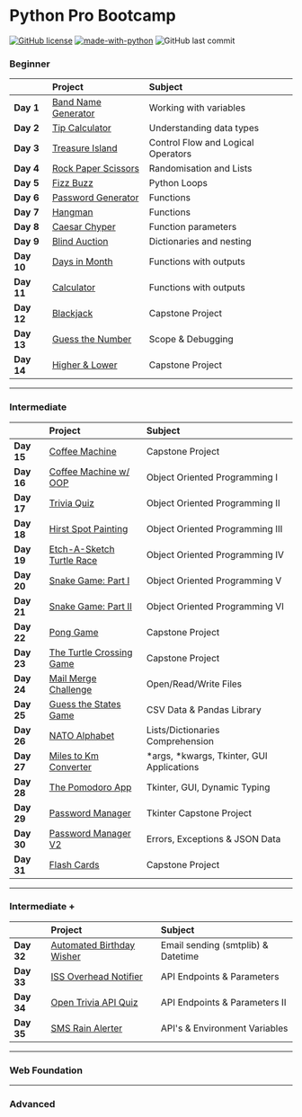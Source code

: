 # Python Pro Bootcamp

[![GitHub license](https://img.shields.io/github/license/Naereen/StrapDown.js.svg)](https://github.com/Tiago-S-Ribeiro/Python-Pro-Bootcamp/blob/main/LICENSE)
[![made-with-python](https://img.shields.io/badge/Made%20with-Python-1f425f.svg)](https://www.python.org/)
![GitHub last commit](https://img.shields.io/github/last-commit/tiago-s-ribeiro/python-pro-bootcamp)

### Beginner

|              | Project                                                   | Subject                            |
|:------------ |:--------------------------------------------------------- |:---------------------------------- |
|**Day 1**     | [Band Name Generator](100_days_of_code/Beginner/day_1)    | Working with variables             |
|**Day 2**     | [Tip Calculator](100_days_of_code/Beginner/day_2)         | Understanding data types           |
|**Day 3**     | [Treasure Island](100_days_of_code/Beginner/day_3)        | Control Flow and Logical Operators |
|**Day 4**     | [Rock Paper Scissors](100_days_of_code/Beginner/day_4)    | Randomisation and Lists            |
|**Day 5**     | [Fizz Buzz](100_days_of_code/Beginner/day_5)              | Python Loops                       |
|**Day 6**     | [Password Generator](100_days_of_code/Beginner/day_6)     | Functions                          |
|**Day 7**     | [Hangman](100_days_of_code/Beginner/day_7)                | Functions                          |
|**Day 8**     | [Caesar Chyper](100_days_of_code/Beginner/day_8)          | Function parameters                |
|**Day 9**     | [Blind Auction](100_days_of_code/Beginner/day_9)          | Dictionaries and nesting           |
|**Day 10**    | [Days in Month](100_days_of_code/Beginner/day_10)         | Functions with outputs             |
|**Day 11**    | [Calculator](100_days_of_code/Beginner/day_11)            | Functions with outputs             |
|**Day 12**    | [Blackjack](100_days_of_code/Beginner/day_12)             | Capstone Project                   |
|**Day 13**    | [Guess the Number](100_days_of_code/Beginner/day_13)      | Scope & Debugging                  |
|**Day 14**    | [Higher & Lower](100_days_of_code/Beginner/day_14)        | Capstone Project                   |

---------------------------------------------------------------------
### Intermediate  

|              | Project                                                       | Subject                            |
|:------------ |:---------------------------------------------------------     |:---------------------------------- |
|**Day 15**    | [Coffee Machine](100_days_of_code/Intermediate/day_15)        | Capstone Project                   |  
|**Day 16**    | [Coffee Machine w/ OOP](100_days_of_code/Intermediate/day_16) | Object Oriented Programming I      |  
|**Day 17**    | [Trivia Quiz](100_days_of_code/Intermediate/day_17)           | Object Oriented Programming II     | 
|**Day 18**    | [Hirst Spot Painting](100_days_of_code/Intermediate/day_18)   | Object Oriented Programming III    | 
|**Day 19**    | [Etch-A-Sketch](100_days_of_code/Intermediate/day_19/etc-a-sketch)<br>[Turtle Race](100_days_of_code/Intermediate/day_19/turtle-race)          | Object Oriented Programming IV     | 
|**Day 20**    | [Snake Game: Part I](100_days_of_code/Intermediate/day_20)    | Object Oriented Programming V      | 
|**Day 21**    | [Snake Game: Part II](100_days_of_code/Intermediate/day_21)   | Object Oriented Programming VI     | 
|**Day 22**    | [Pong Game](100_days_of_code/Intermediate/day_22)             | Capstone Project                   | 
|**Day 23**    | [The Turtle Crossing Game](100_days_of_code/Intermediate/day_23)  | Capstone Project               |
|**Day 24**    | [Mail Merge Challenge](100_days_of_code/Intermediate/day_24)  | Open/Read/Write Files              |
|**Day 25**    | [Guess the States Game](100_days_of_code/Intermediate/day_25) | CSV Data & Pandas Library          |
|**Day 26**    | [NATO Alphabet](100_days_of_code/Intermediate/day_26)         | Lists/Dictionaries Comprehension   |
|**Day 27**    | [Miles to Km Converter](100_days_of_code/Intermediate/day_27) | \*args, \*kwargs, Tkinter, GUI Applications   |
|**Day 28**    | [The Pomodoro App](100_days_of_code/Intermediate/day_28)      | Tkinter, GUI, Dynamic Typing       |
|**Day 29**    | [Password Manager](100_days_of_code/Intermediate/day_29)      | Tkinter Capstone Project           |
|**Day 30**    | [Password Manager V2](100_days_of_code/Intermediate/day_30)   | Errors, Exceptions & JSON Data     |
|**Day 31**    | [Flash Cards](100_days_of_code/Intermediate/day_31)           | Capstone Project                   |

---------------------------------------------------------------------
### Intermediate +

|              | Project                                                       | Subject                            |
|:------------ |:---------------------------------------------------------     |:---------------------------------- |
|**Day 32**    | [Automated Birthday Wisher](100_days_of_code/Intermediate+/day_32) | Email sending (smtplib) & Datetime |
|**Day 33**    | [ISS Overhead Notifier](100_days_of_code/Intermediate+/day_33)| API Endpoints & Parameters         |
|**Day 34**    | [Open Trivia API Quiz](100_days_of_code/Intermediate+/day_34) | API Endpoints & Parameters II      |
|**Day 35**    | [SMS Rain Alerter](100_days_of_code/Intermediate+/day_35)     | API's & Environment Variables      |


---------------------------------------------------------------------
### Web Foundation

---------------------------------------------------------------------
### Advanced

